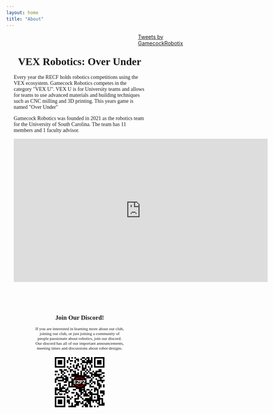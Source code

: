 ```yaml
---
layout: home
title: "About"
---
```

<div id="about-page">
<link rel="stylesheet" href="https://fonts.googleapis.com/css?family=Fira Sans">
    <style>
        .about-content {
            display: flex;
            flex-direction: row;
            align-items: stretch;
        }
        .main {
            width: 70%;
        }
        .main p, .main h1, .main h2, .main h3 {
            color: {{ site.data.theme.on_background }};
        }
        .sidebar {
            width: 75%;
            display: block;
            z-index: -1;
        }
        .sticky {
            position: sticky;
            top: 85px;
        }
        .row {
            display: flex;
            flex-direction: row;
        }
        .row .text {
            width: 100%;
            margin: 20px;
            font-family: fira sans;
        }
        .row .video {
            width: 50%;
            min-width: 240px;
            margin-top: 100px;
            padding-left: 30px;
        }
        .twitter {
            padding-bottom: 40px;
        }
        .discord {
            text-align:center;
            align-items: center;
            scale: 80%;
            font-family: fira sans;
            padding-left: 50px;
        }
        ul {
            list-style-type: none;
        }
        #my{
        zoom: 90%;
        }
        .container {
            display: flex;
            flex-wrap: wrap;
            justify-content: space-between;
            width: 100%;
            max-width: 1500px;
            margin: 0 15px;
            overflow: hidden;
            flex-direction: row;
            padding-bottom: 50px;
        }            
        .left-div{
            width: 48%;
            overflow: auto;
            padding 10px;
        }
        .right-div{
            width: 48%;
            overflow: auto;
            padding 10px;
        }
        .responsive {
            max-width: 60%;
            height: auto;
            align-items: center;
            justify-content: center;
        }
    @media (max-width: 1000px) {
        .left-div, .right-div {
            width: 100%;
            height: auto;
            margin: 10px 0;
        }
    }
</style>
    <div class="about-content">
        <div class="main">
            <div class="row">
                <div class="text">
                    <h1 style="text-align: center">VEX Robotics: Over Under</h1>
                    <p>
                        Every year the RECF holds robotics competitions using the VEX ecosystem. Gamecock Robotics competes in the category "VEX U". VEX U is for University teams and allows for teams to use advanced materials and building techniques such as CNC milling and 3D printing. This years game is named "Over Under"
                    </p>
                    <p>
                        Gamecock Robotics was founded in 2021 as the robotics team for the University of South Carolina. The team has 11 members and 1 faculty advisor.
                    </p> 
                    <div class = "iframe-container">
                    <iframe width="680" height="383" src="https://www.youtube.com/watch?v=dvDqEI7qO34&pp=ygUOdmV4IG92ZXIgdW5kZXI%3D" title="YouTube video player" frameborder="0" allow="accelerometer; autoplay; clipboard-write; encrypted-media; gyroscope; picture-in-picture; web-share" allowfullscreen></iframe>
                    </div>
                </div>
            </div>
        <!-- The thing -->
        <div class = "discord">
                    <h2>Join Our Discord!</h2>
                    <p>If you are interested in learning more about our club, joining our club, or just joining a community of people passionate about robotics, join our discord. Our discord has all of our important announcements, meeting times and discussions about robot designs.</p>
                    <img src="/assets/socials/discord-qrcode.png" alt = "discord qr code" class = "responsive">
        </div>
        </div>
        <div class = "twitter">
            <a class="twitter-timeline" data-lang="en" data-width="750" data-height="1270" data-theme="light" href="https://twitter.com/GamecockRobotix?ref_src=twsrc%5Etfw">Tweets by GamecockRobotix</a> 
            <script async src="https://platform.twitter.com/widgets.js" charset="utf-8"></script> 
        </div>
    </div>
</div>
